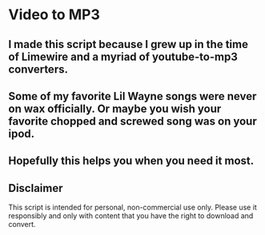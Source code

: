 # Video to MP3

## I made this script because I grew up in the time of Limewire and a myriad of youtube-to-mp3 converters.
## Some of my favorite Lil Wayne songs were never on wax officially. Or maybe you wish your favorite chopped and screwed song was on your ipod.

## Hopefully this helps you when you need it most.



## Disclaimer
 This script is intended for personal, non-commercial use only. Please use it responsibly and only with content that you have the right to download and convert.
